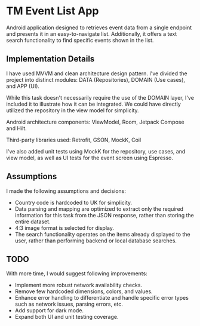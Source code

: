 # TM Event List App

Android application designed to retrieves event data from a single endpoint and presents it in an
easy-to-navigate list. Additionally, it offers a text search functionality to find specific events
shown in the list.

## Implementation Details

I have used MVVM and clean architecture design pattern. I've divided the project into distinct
modules: DATA (Repositories), DOMAIN (Use cases), and APP (UI).

While this task doesn't necessarily require the use of the DOMAIN layer, I've included it to
illustrate how it can be integrated. We could have directly utilized the repository in the view
model for simplicity.

Android architecture components: ViewModel, Room, Jetpack Compose and Hilt.

Third-party libraries used: Retrofit, GSON, MockK, Coil

I've also added unit tests using MockK for the repository, use cases, and view model, as well
as UI tests for the event screen using Espresso.

## Assumptions

I made the following assumptions and decisions:

* Country code is hardcoded to UK for simplicity.
* Data parsing and mapping are optimized to extract only the required information for this task from
  the JSON response, rather than storing the entire dataset.
* 4:3 image format is selected for display.
* The search functionality operates on the items already displayed to the user, rather than
  performing backend or local database searches.

## TODO

With more time, I would suggest following improvements:

* Implement more robust network availability checks.
* Remove few hardcoded dimensions, colors, and values.
* Enhance error handling to differentiate and handle specific error types such as network issues,
  parsing errors, etc.
* Add support for dark mode.
* Expand both UI and unit testing coverage.